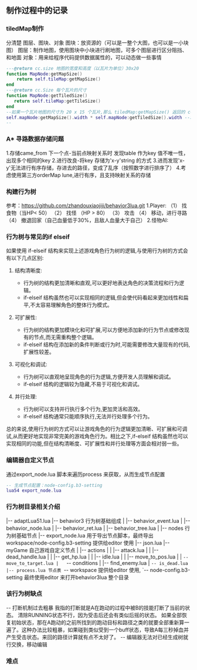 ## 制作过程中的记录

### tiledMap制作
分清楚 图层、图块、对象
图块：放资源的（可以是一整个大图，也可以是一小块图）
图层：制作地图，使用图块中小块进行刷地图，可多个图层进行区分阻挡、和地面
对象：用来给程序代码提供数据属性的，可以动态做一些事情


```lua
---@return cc.size 地图的宽度和高度（以瓦片为单位）30x20 
function MapNode:getMapSize()
    return self.tileMap:getMapSize()
end
---@return cc.Size 每个瓦片的尺寸
function MapNode:getTiledSize()
   return self.tileMap:getTileSize()
end
--如果一个瓦片地图的尺寸为 20 x 15 个瓦片,那么 tiledMap:getMapSize() 返回的 cc.Size 对象将会是:{width = 20, height = 15}
self.mapNode:getMapSize().width * self.mapNode:getTiledSize().width --才是地图总宽度
--
```

### A* 寻路数据存储问题
1.存储came_from 下一个点-当前点映射关系时 发现table 作为key 值不唯一性，出现多个相同的key
2.进行改良-将key 存储为'x-y'string 的方式
3.进而发现'x-y'无法进行有序存储，存进去的路径，变成了乱序（按照数字进行排序了） 
4.考虑使用第三方orderMap lune,进行有序，且支持映射关系的存储

### 构建行为树
参考：https://github.com/zhandouxiaojiji/behavior3lua.git
1.Player: 
（1） 找食物（当HP< 50）
（2） 找怪 （HP > 80）
（3） 攻击
（4） 移动，进行寻路
（4） 撤退回家（自己血量低于30%，且敌人血量大于自己）
2.怪物AI:

### 行为树与常见的if elseif
如果使用 if-elseif 结构来实现上述游戏角色行为树的逻辑,与使用行为树的方式会有以下几点区别:

1. 结构清晰度:
   - 行为树的结构更加清晰和直观,可以更好地表达角色的决策流程和行为逻辑。
   - if-elseif 结构虽然也可以实现相同的逻辑,但会使代码看起来更加线性和扁平,不太容易理解角色的整体行为模式。

2. 可扩展性:
   - 行为树的结构更加模块化和可扩展,可以方便地添加新的行为节点或修改现有的节点,而无需重构整个逻辑。
   - if-elseif 结构在添加新的条件判断或行为时,可能需要修改大量现有的代码,扩展性较差。

3. 可视化和调试:
   - 行为树可以直观地呈现角色的行为逻辑,方便开发人员理解和调试。
   - if-elseif 结构的逻辑较为隐藏,不易于可视化和调试。

4. 并行处理:
   - 行为树可以支持并行执行多个行为,更加灵活和高效。
   - if-elseif 结构通常只能顺序执行,无法并行处理多个行为。

总的来说,使用行为树的方式可以让游戏角色的行为逻辑更加清晰、可扩展和可调试,从而更好地实现非常完美的游戏角色行为。相比之下,if-elseif 结构虽然也可以实现相同的功能,但在结构清晰度、可扩展性和并行处理等方面会相对弱一些。

### 编辑器自定义节点
通过export_node.lua 脚本来遍历process 来获取，从而生成节点配置

```lua
-- 生成节点配置：node-config.b3-setting
lua54 export_node.lua 
```

### 行为树目录相关介绍
|-- adaptLua51.lua
|-- behavior3 行为树基础组成
|   |-- behavior_event.lua
|   |-- behavior_node.lua
|   |-- behavior_ret.lua
|   |-- behavior_tree.lua
|   |-- nodes  行为树基础节点
|-- export_node.lua  用于导出节点脚本，最终导出workspace/node-config.b3-setting 提供给editor 使用
|-- json.lua 
|-- myGame 自己游戏自定义节点
|   |-- actions
|   |   |-- attack.lua
|   |   |-- dead_handle.lua
|   |   |-- get_hp.lua
|   |   |-- idle.lua
|   |   |-- move_to_pos.lua
|   |   `-- move_to_target.lua
|   `-- conditions
|       |-- find_enemy.lua
|       `-- is_dead.lua
|-- process.lua 节点表
`-- workspace 提供给editor 使用, 
    `-- node-config.b3-setting
最终使用editor 来打开behavior3lua 整个目录


### 该行为树缺点
-- 打断机制过去粗暴
我指的打断就是A在跑动的过程中被B的技能打断了当前的状态。
清除RUNNING状态不行，因为受击后还会有类似后摇的状态。
如果全部恢复初始状态，那在A跑动的之前所找到的跑动目标和路径之类的就要全部重新算一遍了。这种办法比较粗暴，如果碰到类似受到一个buff状态，导致A每三秒掉血并产生受击状态。来回的路径计算就有点不太好了。
-- 编辑器无法对已经生成树就行交换，移动编辑

### 难点
